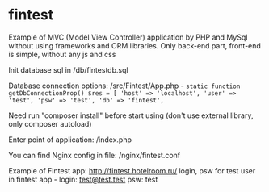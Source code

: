 # fintest
Example of MVC (Model View Controller) application by PHP and MySql without using frameworks and ORM libraries.
Only back-end part, front-end is simple, without any js and css 

Init database sql in /db/fintestdb.sql 

Database connection options: /src/Fintest/App.php - 
`static function getDbConnectionProp()
    $res = [
        'host' => 'localhost',
        'user' => 'test',
        'psw' => 'test',
        'db' => 'fintest',`
        
Need run "composer install" before start using (don't use external library, only composer autoload)

Enter point of application: /index.php

You can find Nginx config in file: /nginx/fintest.conf

Example of Fintest app: http://fintest.hotelroom.ru/
login, psw for test user in fintest app - 
login: test@test.test
psw: test 
